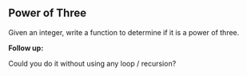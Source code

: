 ## Power of Three

Given an integer, write a function to determine if it is a power of three.

**Follow up:**

Could you do it without using any loop / recursion?